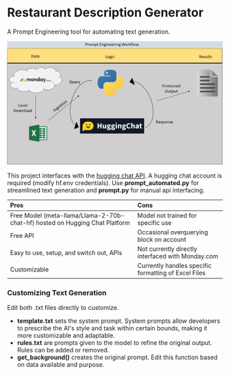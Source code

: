 # Restaurant Description Generator

A Prompt Engineering tool for automating text generation.

![alt text](https://github.com/gladstone-9/VeganFriendly_Fall2023/blob/main/Workflow_VeganFriendlyAutomation.png?raw=true)

This project interfaces with the [hugging chat API](https://github.com/Soulter/hugging-chat-api). A hugging chat account is required (modify hf.env credentials). Use **prompt_automated.py** for streamlined text generation and **prompt.py** for manual api interfacing. 

| Pros                   | Cons                      |
|:------------------------|:---------------------------|
| Free Model (meta-llama/Llama-2-70b-chat-hf) hosted on Hugging Chat Platform  | Model not trained for specific use                   |
| Free API                                                                     | Occasional overquerying block on account             |
| Easy to use, setup, and switch out, APIs                                     | Not currently directly interfaced with Monday.com    | 
| Customizable                                                                 | Currently handles specific formatting of Excel Files |

### Customizing Text Generation
Edit both .txt files directly to customize.
- **template.txt** sets the system prompt. System prompts allow developers to prescribe the AI's style and task within certain bounds, making it more customizable and adaptable.
- **rules.txt** are prompts given to the model to refine the original output. Rules can be added or removed.
- **get_background()** creates the original prompt. Edit this function based on data available and purpose.
